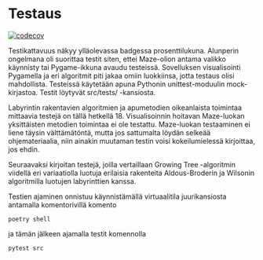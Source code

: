 # Testaus

[![codecov](https://codecov.io/gh/2laJ2/MazeTime/branch/main/graph/badge.svg?token=obIX1oXHC8)](https://codecov.io/gh/2laJ2/MazeTime)

Testikattavuus näkyy ylläolevassa badgessa prosenttilukuna. Alunperin ongelmana oli suorittaa testit siten, ettei Maze-olion antama valikko käynnisty tai Pygame-ikkuna avaudu testeissä. Sovelluksen visualisointi Pygamella ja eri algoritmit piti jakaa omiin luokkiinsa, jotta testaus olisi mahdollista. Testeissä käytetään apuna Pythonin unittest-moduulin mock-kirjastoa. Testit löytyvät src/tests/ -kansiosta. 

Labyrintin rakentavien algoritmien ja apumetodien oikeanlaista toimintaa mittaavia testejä on tällä hetkellä 18. Visualisoinnin hoitavan Maze-luokan yksittäisten metodien toimintaa ei ole testattu. Maze-luokan testaaminen ei liene täysin välttämätöntä, mutta jos sattumalta löydän selkeää ohjemateriaalia, niin ainakin muutaman testin voisi kokeilumielessä kirjoittaa, jos ehdin.

Seuraavaksi kirjoitan testejä, joilla vertaillaan Growing Tree -algoritmin viidellä eri variaatiolla luotuja erilaisia rakenteita Aldous-Broderin ja Wilsonin algoritmilla luotujen labyrinttien kanssa.

Testien ajaminen onnistuu käynnistämällä virtuaalitila juurikansiosta antamalla komentorivillä komento
```
poetry shell
```
ja tämän jälkeen ajamalla testit komennolla

```
pytest src
```